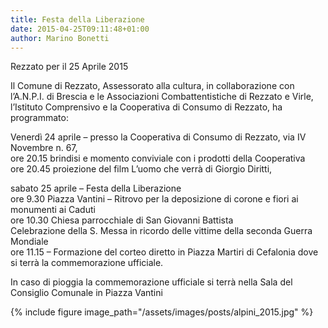 ```yaml
---
title: Festa della Liberazione
date: 2015-04-25T09:11:48+01:00
author: Marino Bonetti
---
```

Rezzato per il 25 Aprile 2015

Il Comune di Rezzato, Assessorato alla cultura, in collaborazione con l&#8217;A.N.P.I. di Brescia e le Associazioni Combattentistiche di Rezzato e Virle, l&#8217;Istituto Comprensivo e la Cooperativa di Consumo di Rezzato, ha programmato:

Venerdì 24 aprile &#8211; presso la Cooperativa di Consumo di Rezzato, via IV Novembre n. 67, <span class="text_exposed_show"><br /> ore 20.15 brindisi e momento conviviale con i prodotti della Cooperativa<br /> ore 20.45 proiezione del film L&#8217;uomo che verrà di Giorgio Diritti,</span>

sabato 25 aprile &#8211; Festa della Liberazione  
ore 9.30 Piazza Vantini &#8211; Ritrovo per la deposizione di corone e fiori ai monumenti ai Caduti  
ore 10.30 Chiesa parrocchiale di San Giovanni Battista  
Celebrazione della S. Messa in ricordo delle vittime della seconda Guerra Mondiale  
ore 11.15 &#8211; Formazione del corteo diretto in Piazza Martiri di Cefalonia dove si terrà la commemorazione ufficiale.

In caso di pioggia la commemorazione ufficiale si terrà nella Sala del Consiglio Comunale in Piazza Vantini

{% include figure image_path="/assets/images/posts/alpini_2015.jpg" %}
